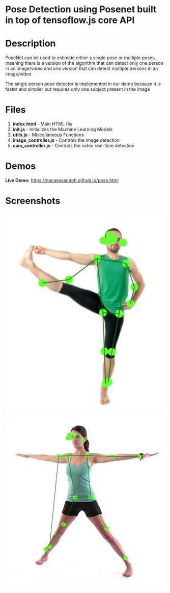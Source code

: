 # Pose Detection using Posenet built in top of tensoflow.js core API

# Description
PoseNet can be used to estimate either a single pose or multiple poses, meaning there is a version of the algorithm that can detect only one person in an image/video and one version that can detect multiple persons in an image/video

The single person pose detector is implemented in our demo because it is faster and simpler but requires only one subject present in the image

# Files

1. **index.html** - Main HTML file
2. **init.js** - Initializes the Machine Learning Models
3. **utils.js** - Miscellaneous Functions
4. **image_controller.js** - Controls the image detection
5. **cam_controller.js** - Controls the video real-time detection

# Demos

**Live Demo:** 
https://nanaessandoh.github.io/pose.html


# Screenshots
![Test Image Upload](result/result1.png)
![Test Web Camera](result/result2.png)




